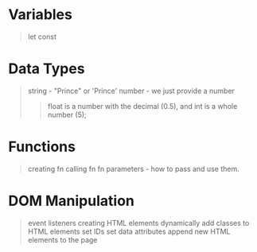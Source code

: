 # Variables
> let
> const

# Data Types
> string - "Prince" or 'Prince'
> number - we just provide a number 
>> float is a number with the decimal (0.5), and int is a whole number (5);

# Functions
> creating fn
> calling fn
> fn parameters - how to pass and use them.

# DOM Manipulation
> event listeners
> creating HTML elements dynamically
> add classes to HTML elements
> set IDs
> set data attributes
> append new HTML elements to the page